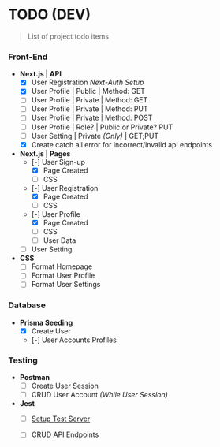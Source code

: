 # TODO (DEV)
> List of project todo items

### Front-End

- **Next.js | API**
  - [X] User Registration *Next-Auth Setup*
  - [X] User Profile | Public | Method: GET
  - [ ] User Profile | Private | Method: GET
  - [ ] User Profile | Private | Method: PUT
  - [ ] User Profile | Private | Method: POST
  - [ ] User Profile | Role? | Public or Private? PUT
  - [ ] User Setting | Private *(Only)* | GET;PUT
  - [X] Create catch all error for incorrect/invalid api endpoints

- **Next.js | Pages**
  - [-] User Sign-up
    - [X] Page Created
    - [ ] CSS
  - [-] User Registration
    - [X] Page Created
    - [ ] CSS
  - [-] User Profile
    - [X] Page Created
    - [ ] CSS
    - [ ] User Data
  - [ ] User Setting

- **CSS**
  - [ ] Format Homepage
  - [ ] Format User Profile
  - [ ] Format User Settings

### Database

- **Prisma Seeding**
  - [X] Create User 
  - [-] User Accounts Profiles

### Testing

- **Postman**
  - [ ] Create User Session
  - [ ] CRUD User Account *(While User Session)*

- **Jest**
  - [ ] [Setup Test Server](https://www.prisma.io/blog/backend-prisma-typescript-orm-with-postgresql-rest-api-validation-dcba1ps7kip3)
  - [ ] CRUD API Endpoints

